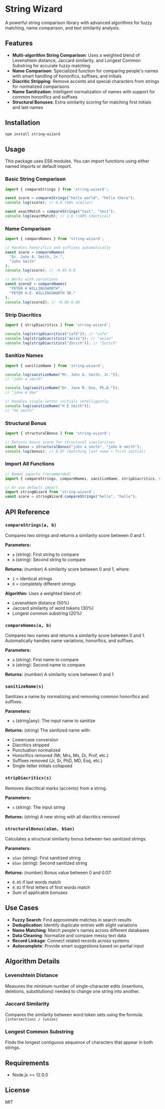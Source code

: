 # String Wizard

A powerful string comparison library with advanced algorithms for fuzzy matching, name comparison, and text similarity analysis.

## Features

- **Multi-algorithm String Comparison**: Uses a weighted blend of Levenshtein distance, Jaccard similarity, and Longest Common Substring for accurate fuzzy matching
- **Name Comparison**: Specialized function for comparing people's names with smart handling of honorifics, suffixes, and initials
- **Diacritic Stripping**: Remove accents and special characters from strings for normalized comparisons
- **Name Sanitization**: Intelligent normalization of names with support for common honorifics and suffixes
- **Structural Bonuses**: Extra similarity scoring for matching first initials and last names

## Installation

```bash
npm install string-wizard
```

## Usage

This package uses ES6 modules. You can import functions using either named imports or default import.

### Basic String Comparison

```javascript
import { compareStrings } from 'string-wizard';

const score = compareStrings("hello world", "hello there");
console.log(score); // 0.6 (60% similar)

const exactMatch = compareStrings("test", "test");
console.log(exactMatch); // 1.0 (100% identical)
```

### Name Comparison

```javascript
import { compareNames } from 'string-wizard';

// Handles honorifics and suffixes automatically
const score = compareNames(
  "Dr. John A. Smith, Jr.",
  "John Smith"
);
console.log(score); // ~0.85-0.9

// Works with variations
const score2 = compareNames(
  "PETER H WILLINGSWORTH",
  "PETER H.E. WILLINGSWORTH SR."
);
console.log(score2); // ~0.86-0.88
```

### Strip Diacritics

```javascript
import { stripDiacritics } from 'string-wizard';

console.log(stripDiacritics("café")); // "cafe"
console.log(stripDiacritics("áéíóú")); // "aeiou"
console.log(stripDiacritics("Zürich")); // "Zurich"
```

### Sanitize Names

```javascript
import { sanitizeName } from 'string-wizard';

console.log(sanitizeName("Mr. John A. Smith, Jr."));
// "john a smith"

console.log(sanitizeName("Dr. Jane M. Doe, Ph.D."));
// "jane m doe"

// Handles single-letter initials intelligently
console.log(sanitizeName("H E Smith"));
// "he smith"
```

### Structural Bonus

```javascript
import { structuralBonus } from 'string-wizard';

// Returns bonus score for structural similarities
const bonus = structuralBonus("john a smith", "john b smith");
console.log(bonus); // 0.07 (matching last name + first initial)
```

### Import All Functions

```javascript
// Named imports (recommended)
import { compareStrings, compareNames, sanitizeName, stripDiacritics, structuralBonus } from 'string-wizard';

// Or use default import
import stringWizard from 'string-wizard';
const score = stringWizard.compareStrings("hello", "hallo");
```

## API Reference

### `compareStrings(a, b)`

Compares two strings and returns a similarity score between 0 and 1.

**Parameters:**
- `a` (string): First string to compare
- `b` (string): Second string to compare

**Returns:** (number) A similarity score between 0 and 1, where:
- `1` = identical strings
- `0` = completely different strings

**Algorithm:** Uses a weighted blend of:
- Levenshtein distance (50%)
- Jaccard similarity of word tokens (30%)
- Longest common substring (20%)

### `compareNames(a, b)`

Compares two names and returns a similarity score between 0 and 1. Automatically handles name variations, honorifics, and suffixes.

**Parameters:**
- `a` (string): First name to compare
- `b` (string): Second name to compare

**Returns:** (number) A similarity score between 0 and 1

### `sanitizeName(s)`

Sanitizes a name by normalizing and removing common honorifics and suffixes.

**Parameters:**
- `s` (string|any): The input name to sanitize

**Returns:** (string) The sanitized name with:
- Lowercase conversion
- Diacritics stripped
- Punctuation normalized
- Honorifics removed (Mr, Mrs, Ms, Dr, Prof, etc.)
- Suffixes removed (Jr, Sr, PhD, MD, Esq, etc.)
- Single-letter initials collapsed

### `stripDiacritics(s)`

Removes diacritical marks (accents) from a string.

**Parameters:**
- `s` (string): The input string

**Returns:** (string) A new string with all diacritics removed

### `structuralBonus(aSan, bSan)`

Calculates a structural similarity bonus between two sanitized strings.

**Parameters:**
- `aSan` (string): First sanitized string
- `bSan` (string): Second sanitized string

**Returns:** (number) Bonus value between 0 and 0.07:
- `0.05` if last words match
- `0.02` if first letters of first words match
- Sum of applicable bonuses

## Use Cases

- **Fuzzy Search**: Find approximate matches in search results
- **Deduplication**: Identify duplicate entries with slight variations
- **Name Matching**: Match people's names across different databases
- **Data Cleaning**: Normalize and compare messy text data
- **Record Linkage**: Connect related records across systems
- **Autocomplete**: Provide smart suggestions based on partial input

## Algorithm Details

### Levenshtein Distance
Measures the minimum number of single-character edits (insertions, deletions, substitutions) needed to change one string into another.

### Jaccard Similarity
Compares the similarity between word token sets using the formula: `|intersection| / |union|`

### Longest Common Substring
Finds the longest contiguous sequence of characters that appear in both strings.

## Requirements

- Node.js >= 12.0.0

## License

MIT
